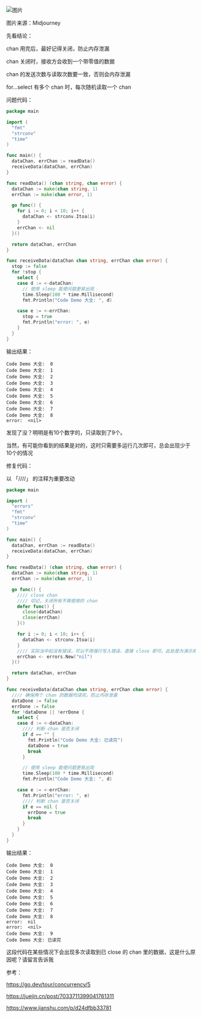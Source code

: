 ![图片](https://github.com/zwjzxh520/codeDemo/tree/main/golang/chanSelect/resouce/640.png?raw=true)

图片来源：Midjourney

先看结论：

chan 用完后，最好记得关闭，防止内存泄漏

chan 关闭时，接收方会收到一个带零值的数据

chan 的发送次数与读取次数要一致，否则会内存泄漏

for...select 有多个 chan 时，每次随机读取一个 chan



问题代码：

```go
package main

import (
  "fmt"
  "strconv"
  "time"
)

func main() {
  dataChan, errChan := readData()
  receiveData(dataChan, errChan)
}

func readData() (chan string, chan error) {
  dataChan := make(chan string, 1)
  errChan := make(chan error, 1)

  go func() {
    for i := 0; i < 10; i++ {
      dataChan <- strconv.Itoa(i)
    }
    errChan <- nil
  }()

  return dataChan, errChan
}

func receiveData(dataChan chan string, errChan chan error) {
  stop := false
  for !stop {
    select {
    case d := <-dataChan:
      // 使用 sleep 能使问题更易出现
      time.Sleep(100 * time.Millisecond)
      fmt.Println("Code Demo 大全: ", d)

    case e := <-errChan:
      stop = true
      fmt.Println("error: ", e)
    }
  }
}
```

输出结果：
```text
Code Demo 大全:  0
Code Demo 大全:  1
Code Demo 大全:  2
Code Demo 大全:  3
Code Demo 大全:  4
Code Demo 大全:  5
Code Demo 大全:  6
Code Demo 大全:  7
Code Demo 大全:  8
error:  <nil>
```

发现了没？明明是有10个数字的，只读取到了9个。

当然，有可能你看到的结果是对的，这时只需要多运行几次即可，总会出现少于10个的情况

修复代码：

以 「////」 的注释为重要改动

```go
package main

import (
  "errors"
  "fmt"
  "strconv"
  "time"
)

func main() {
  dataChan, errChan := readData()
  receiveData(dataChan, errChan)
}

func readData() (chan string, chan error) {
  dataChan := make(chan string, 1)
  errChan := make(chan error, 1)

  go func() {
    //// close chan
    //// 切记，关闭所有不再使用的 chan
    defer func() {
      close(dataChan)
      close(errChan)
    }()

    for i := 0; i < 10; i++ {
      dataChan <- strconv.Itoa(i)
    }
    //// 实际当中如没有错误，可以不用强行写入错误，直接 close 即可。此处是为演示用
    errChan <- errors.New("nil")
  }()

  return dataChan, errChan
}

func receiveData(dataChan chan string, errChan chan error) {
  //// 确保两个 chan 的数据均读完，防止内存泄漏
  dataDone := false
  errDone := false
  for !dataDone || !errDone {
    select {
    case d := <-dataChan:
      //// 判断 chan 是否关闭
      if d == "" {
        fmt.Println("Code Demo 大全: 已读完")
        dataDone = true
        break
      }

      // 使用 sleep 能使问题更易出现
      time.Sleep(100 * time.Millisecond)
      fmt.Println("Code Demo 大全: ", d)

    case e := <-errChan:
      fmt.Println("error: ", e)
      //// 判断 chan 是否关闭
      if e == nil {
        errDone = true
        break
      }
    }
  }
}
```

输出结果：

```text
Code Demo 大全:  0
Code Demo 大全:  1
Code Demo 大全:  2
Code Demo 大全:  3
Code Demo 大全:  4
Code Demo 大全:  5
Code Demo 大全:  6
Code Demo 大全:  7
Code Demo 大全:  8
error:  nil
error:  <nil>
Code Demo 大全:  9
Code Demo 大全: 已读完
```
这段代码在某些情况下会出现多次读取到已 close 的 chan 里的数据，这是什么原因呢？请留言告诉我

参考：

https://go.dev/tour/concurrency/5

https://juejin.cn/post/7033711399041761311

https://www.jianshu.com/p/d24dfbb33781

